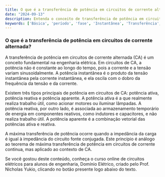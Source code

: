 ```yaml
---
title: O que é a transferência de potência em circuitos de corrente alternada?
date: "2024-09-13"
description: Entenda o conceito de transferência de potência em circuitos de corrente alternada e sua importância na engenharia elétrica.
keywords: ['Básica', 'período', 'fase', 'Instantânea', 'Transferência', 'série', 'Thévenin']
---
```


### O que é a transferência de potência em circuitos de corrente alternada?

A transferência de potência em circuitos de corrente alternada (CA) é um conceito fundamental na engenharia elétrica. Em circuitos de CA, a potência não é constante ao longo do tempo, pois a corrente e a tensão variam sinusoidalmente. A potência instantânea é o produto da tensão instantânea pela corrente instantânea, e ela oscila com o dobro da frequência da tensão e da corrente.

Existem três tipos principais de potência em circuitos de CA: potência ativa, potência reativa e potência aparente. A potência ativa é a que realmente realiza trabalho útil, como acionar motores ou iluminar lâmpadas. A potência reativa, por outro lado, é associada ao armazenamento temporário de energia em componentes reativos, como indutores e capacitores, e não realiza trabalho útil. A potência aparente é a combinação vetorial das potências ativa e reativa.

A máxima transferência de potência ocorre quando a impedância da carga é igual à impedância do circuito fonte conjugada. Este princípio é análogo ao teorema de máxima transferência de potência em circuitos de corrente contínua, mas aplicado ao contexto de CA.

Se você gostou deste conteúdo, conheça o curso online de circuitos elétricos para alunos de engenharia, Domínio Elétrico, criado pelo Prof. Nicholas Yukio, clicando no botão presente logo abaixo do texto.
